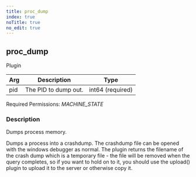 ```yaml
---
title: proc_dump
index: true
noTitle: true
no_edit: true
---
```




<div class="vql_item"></div>


## proc_dump
<span class='vql_type pull-right page-header'>Plugin</span>



<div class="vqlargs"></div>

Arg | Description | Type
----|-------------|-----
pid|The PID to dump out.|int64 (required)

Required Permissions: 
<i class="linkcolour label pull-right label-success">MACHINE_STATE</i>

### Description

Dumps process memory.

Dumps a process into a crashdump. The crashdump file can be opened
with the windows debugger as normal. The plugin returns the filename
of the crash dump which is a temporary file - the file will be removed
when the query completes, so if you want to hold on to it, you should
use the upload() plugin to upload it to the server or otherwise copy
it.


